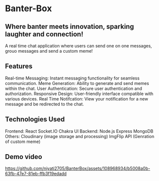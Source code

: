 # Banter-Box
## Where banter meets innovation, sparking laughter and connection!
A real time chat application  where users can send one on one messages, grouo messages and send a custom meme!

## Features
Real-time Messaging: Instant messaging functionality for seamless communication.
Meme Generation: Ability to generate and send memes within the chat.
User Authentication: Secure user authentication and authorization.
Responsive Design: User-friendly interface compatible with various devices.
Real Time Notifcation: View your notification for a new message and be redirected to the chat.

## Technologies Used
Frontend: React Socket.IO Chakra UI
Backend: Node.js Express MongoDB
Others: Cloudinary (image storage and processing) 
        ImgFlip API (Genration of custom meme)

## Demo video

https://github.com/niyati2705/BanterBox/assets/108968934/b5008a0b-63fb-47e7-81eb-ffb3f19edadd




